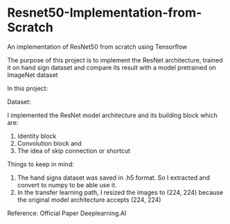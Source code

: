 # Resnet50-Implementation-from-Scratch
An implementation of ResNet50 from scratch using Tensorflow

The purpose of this project is to implement the ResNet architecture, trained it on hand sign dataset and compare its result with a model pretrained on ImageNet dataset

In this project:

Dataset:


I implemented the ResNet model architecture and its building block which are:
1. Identity block
2. Convolution block and
3. The idea of skip connection or shortcut

Things to keep in mind:
1. The hand signs dataset was saved in .h5 format. So I extracted and convert to numpy to be able use it.
2. In the transfer learning path, I resized the images to (224, 224) because the original model architecture accepts (224, 224)


Reference:
Official Paper
Deeplearning.AI
